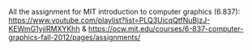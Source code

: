All the assignment for MIT introduction to computer graphics (6.837): https://www.youtube.com/playlist?list=PLQ3UicqQtfNuBjzJ-KEWmG1yjiRMXYKhh & https://ocw.mit.edu/courses/6-837-computer-graphics-fall-2012/pages/assignments/
